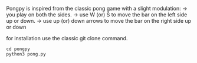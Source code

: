 Pongpy is inspired from the classic pong game with a slight modulation:
  -> you play on both the sides.
  -> use W (or) S to move the bar on the left side up or down.
  -> use up (or) down arrows to move the bar on the right side up or down


for installation use the classic git clone command.
```
cd pongpy
python3 pong.py
```
